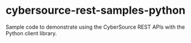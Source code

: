 # cybersource-rest-samples-python
Sample code to demonstrate using the CyberSource REST APIs with the Python client library.
